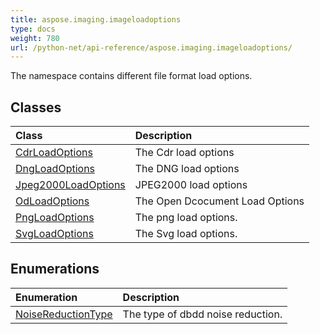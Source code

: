```yaml
---
title: aspose.imaging.imageloadoptions
type: docs
weight: 780
url: /python-net/api-reference/aspose.imaging.imageloadoptions/
---
```



The namespace contains different file format load options.

## **Classes**
|**Class**|**Description**|
| :- | :- |
|[CdrLoadOptions](/imaging/python-net/api-reference/aspose.imaging.imageloadoptions/cdrloadoptions/)|The Cdr load options|
|[DngLoadOptions](/imaging/python-net/api-reference/aspose.imaging.imageloadoptions/dngloadoptions/)|The DNG load options|
|[Jpeg2000LoadOptions](/imaging/python-net/api-reference/aspose.imaging.imageloadoptions/jpeg2000loadoptions/)|JPEG2000 load options|
|[OdLoadOptions](/imaging/python-net/api-reference/aspose.imaging.imageloadoptions/odloadoptions/)|The Open Dcocument Load Options|
|[PngLoadOptions](/imaging/python-net/api-reference/aspose.imaging.imageloadoptions/pngloadoptions/)|The png load options.|
|[SvgLoadOptions](/imaging/python-net/api-reference/aspose.imaging.imageloadoptions/svgloadoptions/)|The Svg load options.|
## **Enumerations**
|**Enumeration**|**Description**|
| :- | :- |
|[NoiseReductionType](/imaging/python-net/api-reference/aspose.imaging.imageloadoptions/noisereductiontype/)|The type of dbdd noise reduction.|
